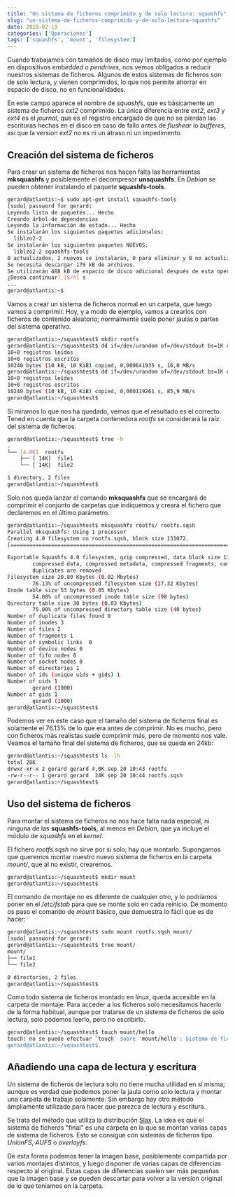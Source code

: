 ```yaml
---
title: "Un sistema de ficheros comprimido y de solo lectura: squashfs"
slug: "un-sistema-de-ficheros-comprimido-y-de-solo-lectura-squashfs"
date: 2018-02-19
categories: ['Operaciones']
tags: ['squashfs', 'mount', 'filesystem']
---
```


Cuando trabajamos con tamaños de disco muy limitados, como por ejemplo en dispositivos *embedded* o *pendrives*, nos vemos obligados a reducir nuestros sistemas de ficheros. Algunos de estos sistemas de ficheros son de solo lectura, y vienen comprimidos, lo que nos permite ahorrar en espacio de disco, no en funcionalidades.<!--more-->

En este campo aparece el nombre de *squashfs*, que es básicamente un sistema de ficheros *ext2* comprimido. La única diferencia entre *ext2*, *ext3* y *ext4* es el *journal*, que es el registro encargado de que no se pierdan las escrituras hechas en el disco en caso de fallo antes de *flushear* lo *bufferes*, así que la version *ext2* no es ni un atraso ni un impedimento.

## Creación del sistema de ficheros

Para crear un sistema de ficheros nos hacen falta las herramientas **mksquashfs** y posiblemente el decompresor **unsquashfs**. En *Debian* se pueden obtener instalando el paquete **squashfs-tools**.

```bash
gerard@atlantis:~$ sudo apt-get install squashfs-tools
[sudo] password for gerard:
Leyendo lista de paquetes... Hecho
Creando árbol de dependencias
Leyendo la información de estado... Hecho
Se instalarán los siguientes paquetes adicionales:
  liblzo2-2
Se instalarán los siguientes paquetes NUEVOS:
  liblzo2-2 squashfs-tools
0 actualizados, 2 nuevos se instalarán, 0 para eliminar y 0 no actualizados.
Se necesita descargar 179 kB de archivos.
Se utilizarán 488 kB de espacio de disco adicional después de esta operación.
¿Desea continuar? [S/n] s
...
gerard@atlantis:~$
```

Vamos a crear un sistema de ficheros normal en un carpeta, que luego vamos a comprimir. Hoy, y a modo de ejemplo, vamos a crearlos con ficheros de contenido aleatorio; normalmente suelo poner jaulas o partes del sistema operativo.

```bash
gerard@atlantis:~/squashtest$ mkdir rootfs
gerard@atlantis:~/squashtest$ dd if=/dev/urandom of=/dev/stdout bs=1K count=10 | base64 > rootfs/file1
10+0 registros leídos
10+0 registros escritos
10240 bytes (10 kB, 10 KiB) copied, 0,000641935 s, 16,0 MB/s
gerard@atlantis:~/squashtest$ dd if=/dev/urandom of=/dev/stdout bs=1K count=10 | base64 > rootfs/file2
10+0 registros leídos
10+0 registros escritos
10240 bytes (10 kB, 10 KiB) copied, 0,000119261 s, 85,9 MB/s
gerard@atlantis:~/squashtest$
```

Si miramos lo que nos ha quedado, vemos que el resultado es el correcto. Tened en cuenta que la carpeta contenedora *rootfs* se considerará la raíz del sistema de ficheros.

```bash
gerard@atlantis:~/squashtest$ tree -h
.
└── [4.0K]  rootfs
    ├── [ 14K]  file1
    └── [ 14K]  file2

1 directory, 2 files
gerard@atlantis:~/squashtest$
```

Solo nos queda lanzar el comando **mksquashfs** que se encargará de comprimir el conjunto de carpetas que indiquemos y creará el fichero que declaremos en el último parámetro.

```bash
gerard@atlantis:~/squashtest$ mksquashfs rootfs/ rootfs.sqsh
Parallel mksquashfs: Using 1 processor
Creating 4.0 filesystem on rootfs.sqsh, block size 131072.
[==================================================================================================================================================================================================|] 2/2 100%

Exportable Squashfs 4.0 filesystem, gzip compressed, data block size 131072
        compressed data, compressed metadata, compressed fragments, compressed xattrs
        duplicates are removed
Filesystem size 20.80 Kbytes (0.02 Mbytes)
        76.13% of uncompressed filesystem size (27.32 Kbytes)
Inode table size 53 bytes (0.05 Kbytes)
        54.08% of uncompressed inode table size (98 bytes)
Directory table size 30 bytes (0.03 Kbytes)
        75.00% of uncompressed directory table size (40 bytes)
Number of duplicate files found 0
Number of inodes 3
Number of files 2
Number of fragments 1
Number of symbolic links  0
Number of device nodes 0
Number of fifo nodes 0
Number of socket nodes 0
Number of directories 1
Number of ids (unique uids + gids) 1
Number of uids 1
        gerard (1000)
Number of gids 1
        gerard (1000)
gerard@atlantis:~/squashtest$
```

Podemos ver en este caso que el tamaño del sistema de ficheros final es solamente el 76.13% de lo que era antes de comprimir. No es mucho, pero con ficheros más realistas suele comprimir más, pero de momento nos vale. Veamos el tamaño final del sistema de ficheros, que se queda en 24kb:

```bash
gerard@atlantis:~/squashtest$ ls -lh
total 28K
drwxr-xr-x 2 gerard gerard 4,0K sep 20 10:43 rootfs
-rw-r--r-- 1 gerard gerard  24K sep 20 10:44 rootfs.sqsh
gerard@atlantis:~/squashtest$
```

## Uso del sistema de ficheros

Para montar el sistema de ficheros no nos hace falta nada especial, ni ninguna de las **squashfs-tools**, al menos en *Debian*, que ya incluye el módulo de *squashfs* en el *kernel*.

 El fichero *rootfs.sqsh* no sirve por si solo; hay que montarlo. Supongamos que queremos montar nuestro nuevo sistema de ficheros en la carpeta *mount/*, que al no existir, crearemos.
 
```bash
gerard@atlantis:~/squashtest$ mkdir mount
gerard@atlantis:~/squashtest$
```

El comando de montaje no es diferente de cualquier otro, y lo podríamos poner en el */etc/fstab* para que se monte solo en cada reinicio. De momento os paso el comando de *mount* básico, que demuestra lo fácil que es de hacer:

```bash
gerard@atlantis:~/squashtest$ sudo mount rootfs.sqsh mount/
[sudo] password for gerard:
gerard@atlantis:~/squashtest$ tree mount/
mount/
├── file1
└── file2

0 directories, 2 files
gerard@atlantis:~/squashtest$
```

Como todo sistema de ficheros montado en *linux*, queda accesible en la carpeta de montaje. Para acceder a los ficheros solo necesitamos hacerlo de la forma habitual, aunque por tratarse de un sistema de ficheros de solo lectura, solo podemos leerlo, pero no escribirlo.

```bash
gerard@atlantis:~/squashtest$ touch mount/hello
touch: no se puede efectuar `touch' sobre 'mount/hello': Sistema de ficheros de sólo lectura
gerard@atlantis:~/squashtest$
```

## Añadiendo una capa de lectura y escritura

Un sistema de ficheros de lectura solo no tiene mucha utilidad en sí misma; aunque es verdad que podemos poner la jaula como solo lectura y montar una carpeta de trabajo solamente. Sin embargo hay otro método ámpliamente utilizado para hacer que parezca de lectura y escritura.

Se trata del método que utiliza la distribución [Slax](https://www.slax.org/es/). La idea es que el sistema de ficheros "final" es una carpeta en la que se montan varias capas de sistema de ficheros. Esto se consigue con sistemas de ficheros tipo *UnionFS*, *AUFS* o *overlayfs*.

De esta forma podemos tener la imagen base, posiblemente compartida por varios montajes distintos, y luego disponer de varias capas de diferencias respecto al original. Estas capas de diferencias suelen ser más pequeñas que la imagen base y se pueden descartar para volver a la versíon original de lo que teníamos en la carpeta.
